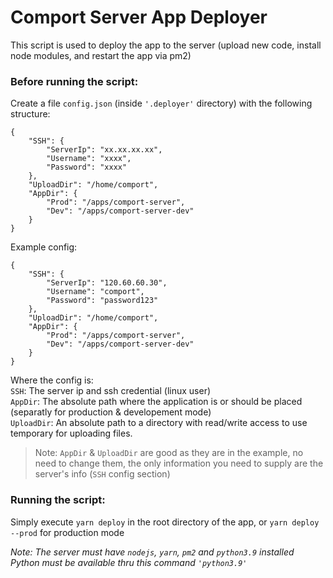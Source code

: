 # Comport Server App Deployer
This script is used to deploy the app to the server (upload new code, install node modules, and restart the app via pm2)

### **Before running the script:**
Create a file `config.json` (inside `'.deployer'` directory) with the following structure:
```
{
    "SSH": {
        "ServerIp": "xx.xx.xx.xx",
        "Username": "xxxx",
        "Password": "xxxx"
    },
    "UploadDir": "/home/comport",
    "AppDir": {
        "Prod": "/apps/comport-server",
        "Dev": "/apps/comport-server-dev"
    }
}
```

Example config:
```
{
    "SSH": {
        "ServerIp": "120.60.60.30",
        "Username": "comport",
        "Password": "password123"
    },
    "UploadDir": "/home/comport",
    "AppDir": {
        "Prod": "/apps/comport-server",
        "Dev": "/apps/comport-server-dev"
    }
}
```

Where the config is:\
`SSH`: The server ip and ssh credential (linux user)\
`AppDir`: The absolute path where the application is or should be placed (separatly for production & developement mode)\
`UploadDir`: An absolute path to a directory with read/write access to use temporary for uploading files.

> Note: `AppDir` & `UploadDir` are good as they are in the example, no need to change them, the only information you need to supply are the server's info (`SSH` config section)

### **Running the script:**
Simply execute `yarn deploy` in the root directory of the app,
or `yarn deploy --prod` for production mode

*Note: The server must have `nodejs`, `yarn`, `pm2` and `python3.9` installed*\
*Python must be available thru this command `'python3.9'`*